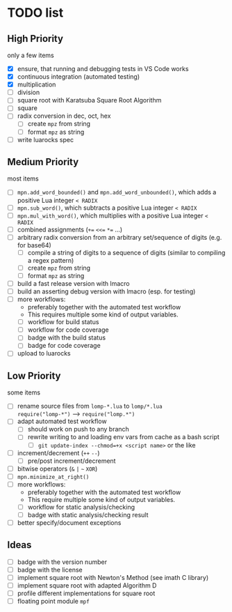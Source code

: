 # TODO list

## High Priority

only a few items

- [x] ensure, that running and debugging tests in VS Code works
- [x] continuous integration (automated testing)
- [x] multiplication
- [ ] division
- [ ] square root with Karatsuba Square Root Algorithm
- [ ] square
- [ ] radix conversion in dec, oct, hex
    - [ ] create `mpz` from string
    - [ ] format `mpz` as string
- [ ] write luarocks spec

## Medium Priority

most items

- [ ] `mpn.add_word_bounded()` and `mpn.add_word_unbounded()`, which adds a positive Lua integer `< RADIX`
- [ ] `mpn.sub_word()`, which subtracts a positive Lua integer `< RADIX`
- [ ] `mpn.mul_with_word()`, which multiplies with a positive Lua integer `< RADIX`
- [ ] combined assignments (`+=` `<<=` `*=` ...)
- [ ] arbitrary radix conversion from an arbitrary set/sequence of digits (e.g. for base64)
    - [ ] compile a string of digits to a sequence of digits (similar to compiling a regex pattern)
    - [ ] create `mpz` from string
    - [ ] format `mpz` as string
- [ ] build a fast release version with lmacro
- [ ] build an asserting debug version with lmacro (esp. for testing)
- [ ] more workflows:
    - preferably together with the automated test workflow
    - This requires multiple some kind of output variables.
    - [ ] workflow for build status
    - [ ] workflow for code coverage
    - [ ] badge with the build status
    - [ ] badge for code coverage
- [ ] upload to luarocks

## Low Priority

some items

- [ ] rename source files from `lomp-*.lua` to `lomp/*.lua`<br>
      `require("lomp-*")` --> `require("lomp.*")`
- [ ] adapt automated test workflow
    - [ ] should work on push to any branch
    - [ ] rewrite writing to and loading env vars from cache as a bash script
        - [ ] `git update-index --chmod=+x <script name>` or the like
- [ ] increment/decrement (`++` `--`)
    - [ ] pre/post increment/decrement
- [ ] bitwise operators (`&` `|` `~` `XOR`)
- [ ] `mpn.minimize_at_right()`
- [ ] more workflows:
    - preferably together with the automated test workflow
    - This require multiple some kind of output variables.
    - [ ] workflow for static analysis/checking
    - [ ] badge with static analysis/checking result
- [ ] better specify/document exceptions

## Ideas

- [ ] badge with the version number
- [ ] badge with the license
- [ ] implement square root with Newton's Method (see imath C library)
- [ ] implement square root with adapted Algorithm D
- [ ] profile different implementations for square root
- [ ] floating point module `mpf`
